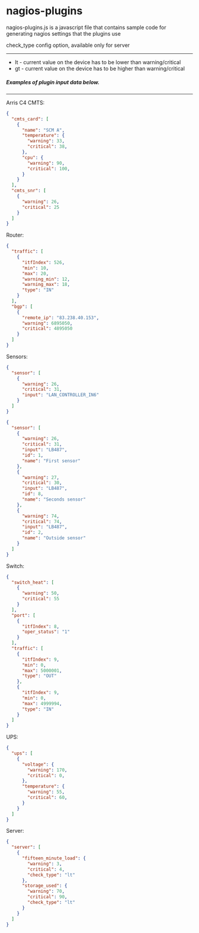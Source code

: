 nagios-plugins
==========

nagios-plugins.js is a javascript file that contains sample code for generating nagios settings that the plugins use


check_type config option, available only for server

---

* lt - current value on the device has to be lower than warning/critical
* gt - current value on the device has to be higher than warning/critical

##### Examples of plugin input data below.

----

Arris C4 CMTS:
```json
{
  "cmts_card": [
    {
      "name": "SCM A",
      "temperature": {
        "warning": 33,
        "critical": 38,
      },
      "cpu": {
        "warning": 90,
        "critical": 100,
      }
    }
  ],
  "cmts_snr": [
    {
      "warning": 26,
      "critical": 25
    }
  ]
}
```

Router:
```json
{
  "traffic": [
    {
      "itfIndex": 526,
      "min": 10,
      "max": 20,
      "warning_min": 12,
      "warning_max": 18,
      "type": "IN"
    }
  ],
  "bgp": [
    {
      "remote_ip": "83.238.40.153",
      "warning": 6895050,
      "critical": 4895050
    }
  ]
}
```

Sensors:
```json
{
  "sensor": [
    {
      "warning": 26,
      "critical": 31,
      "input": "LAN_CONTROLLER_IN6"
    }
  ]
}
```

```json
{
  "sensor": [
    {
      "warning": 26,
      "critical": 31,
      "input": "LB487",
      "id": 1,
      "name": "First sensor"
    },
    {
      "warning": 27,
      "critical": 30,
      "input": "LB487",
      "id": 8,
      "name": "Seconds sensor"
    },
    {
      "warning": 74,
      "critical": 74,
      "input": "LB487",
      "id": 2,
      "name": "Outside sensor"
    }
  ]
}
```

Switch:
```json
{
  "switch_heat": [
    {
      "warning": 50,
      "critical": 55
    }
  ],
  "port": [
    {
      "itfIndex": 8,
      "oper_status": "1"
    }
  ],
  "traffic": [
    {
      "itfIndex": 9,
      "min": 0,
      "max": 5000001,
      "type": "OUT"
    },
    {
      "itfIndex": 9,
      "min": 0,
      "max": 4999994,
      "type": "IN"
    }
  ]
}
```

UPS:
```json
{
  "ups": [
    {
      "voltage": {
        "warning": 170,
        "critical": 0,
      },
      "temperature": {
        "warning": 55,
        "critical": 60,
      }
    }
  ]
}
```

Server:
```json
{
  "server": [
    {
      "fifteen_minute_load": {
        "warning": 3,
        "critical": 4,
        "check_type": "lt"
      },
      "storage_used": {
        "warning": 70,
        "critical": 90,
        "check_type": "lt"
      }
    }
  ]
}
```
